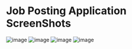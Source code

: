 # Job Posting Application ScreenShots
![image](https://github.com/Pruthviraj3196/Node-js-/assets/116255942/ff128fa0-978a-45f9-a0a5-5411caf1341d)
![image](https://github.com/Pruthviraj3196/Node-js-/assets/116255942/539b1fe0-f348-4930-8a6c-eb48f8c03558)
![image](https://github.com/Pruthviraj3196/Node-js-/assets/116255942/0e73c1e8-3037-4085-9473-38aae77cb8dc)
![image](https://github.com/Pruthviraj3196/Node-js-/assets/116255942/a93a348e-e02b-436a-9225-5f429ff45833)

